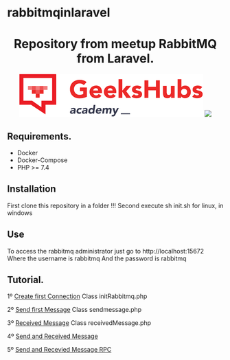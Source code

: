 # rabbitmqinlaravel
<h1 align="center">
 Repository from meetup RabbitMQ from Laravel.
</h1>

<p align="center">
    <img src="https://github.com/GeeksHubsAcademy/2020-geekshubs-media/blob/master/image/logo.png">	
    <img src= "https://cdn.okitup.com/wp-content/uploads/2019/10/logo_laravel-300x111.png">
</p>





## Requirements.
* Docker
* Docker-Compose
* PHP >= 7.4


## Installation
First clone this repository in a folder !!!
Second execute sh init.sh for linux, in windows 


## Use
To access the rabbitmq administrator just go to http://localhost:15672  
Where the username is rabbitmq
And the password is rabbitmq


## Tutorial.
1º [Create first Connection](https://github.com/xavi78/rabbitmqinlaravel/tree/develop)   Class initRabbitmq.php 

2º [Send first Message](https://github.com/xavi78/rabbitmqinlaravel/tree/feature/send_message)   Class sendmessage.php

3º [Received Message](https://github.com/xavi78/rabbitmqinlaravel/tree/feature/received_message) Class receivedMessage.php

4º [Send and Received Message](https://github.com/xavi78/rabbitmqinlaravel/tree/feature/received_send_feature)

5º [Send and Recevied Message RPC ](https://github.com/xavi78/rabbitmqinlaravel/tree/feature/rpc_messagee)

